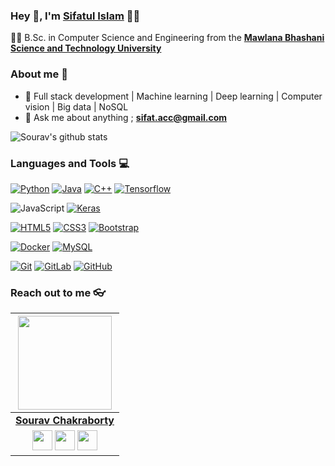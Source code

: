 
### Hey 👋, I'm **[Sifatul Islam](https://www.researchgate.net/profile/Sifatul-Islam-2)** 👨‍💻



👨‍🎓 B.Sc. in Computer Science and Engineering from the **[Mawlana Bhashani Science and Technology University](https://cse.mbstu.ac.bd/)** 

### About me :eyes:

- :dart: Full stack development | Machine learning | Deep learning | Computer vision | Big data | NoSQL   
- :e-mail: Ask me about anything ; **sifat.acc@gmail.com**

![Sourav's github stats](https://github-readme-stats.vercel.app/api?username=dream-kid&show_icons=true&hide_border=false)

### Languages and Tools :computer:

[![Python](https://img.shields.io/badge/-Python-black?style=flat&logo=python&link=https://github.com/Dream-kid)](https://github.com/Dream-kid) [![Java](https://img.shields.io/badge/Java-orange?style=flat&logo=java&logoColor=white&link=https://github.com/Dream-kid)](https://github.com/Dream-kid) [![C++](https://img.shields.io/badge/-C/C%2B%2B-%2300599C?style=flat&logo=C%2B%2B&logoColor=ffffff)](https://github.com/Dream-kid) [![Tensorflow](https://img.shields.io/badge/-Tensorflow-gray?style=flat&logo=tensorflow&link=https://github.com/Dream-kid)](https://github.com/Dream-kid) 

![JavaScript](https://img.shields.io/badge/-JavaScript-black?style=flat&logo=javascript&link=https://github.com/Dream-kid) [![Keras](https://img.shields.io/badge/-Keras-red?style=flat&logo=keras&link=https://github.com/Dream-kid)](https://github.com/Dream-kid) 

[![HTML5](https://img.shields.io/badge/-HTML5-E34F26?style=flat&logo=html5&logoColor=white&link=https://github.com/Dream-kid)](https://github.com/Dream-kid) [![CSS3](https://img.shields.io/badge/-CSS3-1572B6?style=flat&logo=css3&link=https://github.com/Dream-kid)](https://github.com/Dream-kid) [![Bootstrap](https://img.shields.io/badge/-Bootstrap-563D7C?style=flat&logo=bootstrap&link=https://github.com/Dream-kid)](https://github.com/Dream-kid)


[![Docker](https://img.shields.io/badge/-Docker-black?style=flat&logo=docker&link=https://github.com/Dream-kid)](https://github.com/Dream-kid) 
[![MySQL](https://img.shields.io/badge/-MySQL-black?style=flat&logo=mysql&link=https://github.com/Dream-kid)](https://github.com/Dream-kid)

[![Git](https://img.shields.io/badge/-Git-black?style=flat&logo=git&link=https://github.com/Dream-kid)](https://github.com/Dream-kid) [![GitLab](https://img.shields.io/badge/-GitLab-FCA121?style=flat&logo=gitlab&link=https://github.com/Dream-kid)](https://gitlab.com/Dream-kid) [![GitHub](https://img.shields.io/badge/-GitHub-181717?style=flat&logo=github&link=https://github.com/Dream-kid)](https://github.com/Dream-kid)

### Reach out to me 👓

|  <a href="https://Dream-kid.github.io/"><img src="https://icon-library.net//images/icon-programmer/icon-programmer-14.jpg" width="150px" height="150px" /></a> |
|:---------------------------------------------------------------------------------------------------------------------------------------: |
|       **[Sourav Chakraborty](https://www.researchgate.net/profile/Soarov_Chakraborty)**                                                                                |
|<a href="https://github.com/Dream-kid"><img src="https://cdn.iconscout.com/icon/free/png-256/github-108-438008.png" width="32px" height="32px"></a> <a href="https://www.facebook.com/sourav.chakraborty.dream.kid"><img src="https://i.ibb.co/zmYNW4p/facebook.png" width="32px" height="32px"></a> <a href="https://www.linkedin.com/in/soarovchakraborty/"><img src="https://i.ibb.co/Kx2GSrT/linkedin.png" width="32px" height="32px"></a> |










<!--
**Dream-kid/Dream-kid** is a ✨ _special_ ✨ repository because its `README.md` (this file) appears on your GitHub profile.

Here are some ideas to get you started:

- 🔭 I’m currently working on ...
- 🌱 I’m currently learning ...
- 👯 I’m looking to collaborate on ...
- 🤔 I’m looking for help with ...
- 💬 Ask me about ...
- 📫 How to reach me: ...
- 😄 Pronouns: ...
- ⚡ Fun fact: ...
-->

